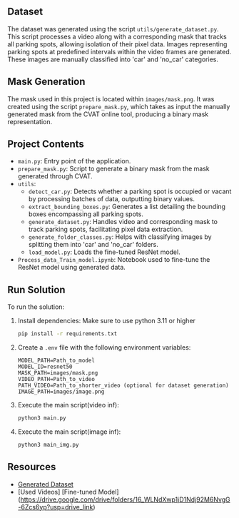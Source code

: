 ## Dataset
The dataset was generated using the script `utils/generate_dataset.py`. This script processes a video along with a corresponding mask that tracks all parking spots, allowing isolation of their pixel data. Images representing parking spots at predefined intervals within the video frames are generated. These images are manually classified into 'car' and 'no_car' categories.

## Mask Generation
The mask used in this project is located within `images/mask.png`. It was created using the script `prepare_mask.py`, which takes as input the manually generated mask from the CVAT online tool, producing a binary mask representation.

## Project Contents
- `main.py`: Entry point of the application.
- `prepare_mask.py`: Script to generate a binary mask from the mask generated through CVAT.
- `utils`:
    - `detect_car.py`: Detects whether a parking spot is occupied or vacant by processing batches of data, outputting binary values.
    - `extract_bounding_boxes.py`: Generates a list detailing the bounding boxes encompassing all parking spots.
    - `generate_dataset.py`: Handles video and corresponding mask to track parking spots, facilitating pixel data extraction.
    - `generate_folder_classes.py`: Helps with classifying images by splitting them into 'car' and 'no_car' folders.
    - `load_model.py`: Loads the fine-tuned ResNet model.
- `Process_data_Train_model.ipynb`: Notebook used to fine-tune the ResNet model using generated data.

## Run Solution
To run the solution:
1. Install dependencies:
   Make sure to use python 3.11 or higher
    ```bash
    pip install -r requirements.txt
    ```
3. Create a `.env` file with the following environment variables:
    ```env
    MODEL_PATH=Path_to_model
    MODEL_ID=resnet50
    MASK_PATH=images/mask.png
    VIDEO_PATH=Path_to_video
    PATH_VIDEO=Path_to_shorter_video (optional for dataset generation)
    IMAGE_PATH=images/image.png
    ```
4. Execute the main script(video inf):
    ```bash
    python3 main.py
    ```
5. Execute the main script(image inf):
    ```bash
    python3 main_img.py
    ```


## Resources
- [Generated Dataset](https://drive.google.com/file/d/1QQesS39VYksLwumtQsjDIB2LWKTzPHV1/view?usp=sharing)
- [Used Videos] [Fine-tuned Model] (https://drive.google.com/drive/folders/16_WLNdXwp1jD1Ndj92M6NvgG-6Zcs6yp?usp=drive_link)

